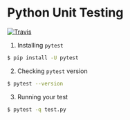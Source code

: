 # Python Unit Testing  
 
[![Travis](https://img.shields.io/travis/Kalpavrikshika/Aurora.svg?style=for-the-badge)](https://travis-ci.org/Kalpavrikshika/Aurora)

 
1. Installing `pytest` 

```bash
$ pip install -U pytest
```  
2. Checking `pytest` version 

```bash 
$ pytest --version  
``` 
  
3. Running your test  

```bash 
$ pytest -q test.py 
``` 


